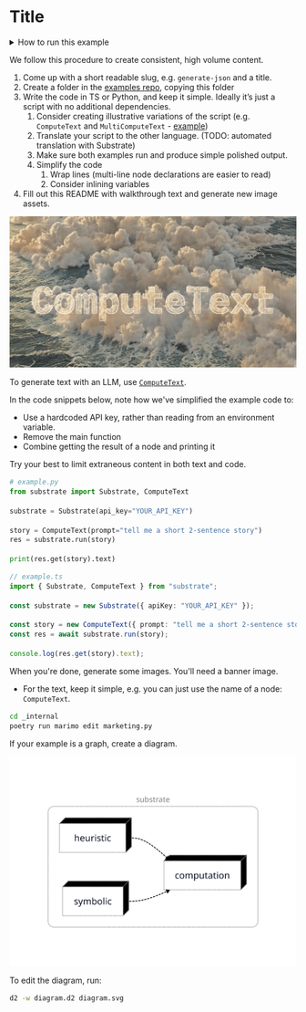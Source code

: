 # Title

<details>
<summary>How to run this example</summary>
<br/>

```bash
# Set your API key as an environment variable.
export SUBSTRATE_API_KEY=ENTER_YOUR_KEY

# Run the TypeScript example
cd typescript                   # Navigate to the typescript example
npm install                     # Install dependencies
ts-node example.ts              # Run the example

# If using Poetry:
cd python                       # Navigate to the python example
poetry install                  # Install dependencies and build the example
poetry run main                 # Run the example

# If using Rye:
# Update pyproject.toml to switch to Rye.
cd python                       # Navigate to the python example
rye sync                        # Install dependencies and build the example
rye run main                    # Run the example
```

</details>

We follow this procedure to create consistent, high volume content.

1. Come up with a short readable slug, e.g. `generate-json` and a title.
2. Create a folder in the [examples repo](https://github.com/SubstrateLabs/examples), copying this folder
3. Write the code in TS or Python, and keep it simple. Ideally it’s just a script with no additional dependencies.
   1. Consider creating illustrative variations of the script (e.g. `ComputeText` and `MultiComputeText` - [example](https://github.com/SubstrateLabs/examples/tree/main/basics/generate-text))
   2. Translate your script to the other language. (TODO: automated translation with Substrate)
   3. Make sure both examples run and produce simple polished output.
   4. Simplify the code
      1. Wrap lines (multi-line node declarations are easier to read)
      2. Consider inlining variables
4. Fill out this README with walkthrough text and generate new image assets.

![hero](hero.png)

To generate text with an LLM, use [`ComputeText`](https://www.substrate.run/nodes#ComputeText).

In the code snippets below, note how we've simplified the example code to:

- Use a hardcoded API key, rather than reading from an environment variable.
- Remove the main function
- Combine getting the result of a node and printing it

Try your best to limit extraneous content in both text and code.

```python Python
# example.py
from substrate import Substrate, ComputeText

substrate = Substrate(api_key="YOUR_API_KEY")

story = ComputeText(prompt="tell me a short 2-sentence story")
res = substrate.run(story)

print(res.get(story).text)
```

```typescript TypeScript
// example.ts
import { Substrate, ComputeText } from "substrate";

const substrate = new Substrate({ apiKey: "YOUR_API_KEY" });

const story = new ComputeText({ prompt: "tell me a short 2-sentence story" });
const res = await substrate.run(story);

console.log(res.get(story).text);
```

When you're done, generate some images. You'll need a banner image.

- For the text, keep it simple, e.g. you can just use the name of a node: `ComputeText`.

```bash
cd _internal
poetry run marimo edit marketing.py
```

If your example is a graph, create a diagram.

![diagram](diagram.svg)

To edit the diagram, run:

```bash
d2 -w diagram.d2 diagram.svg
```
